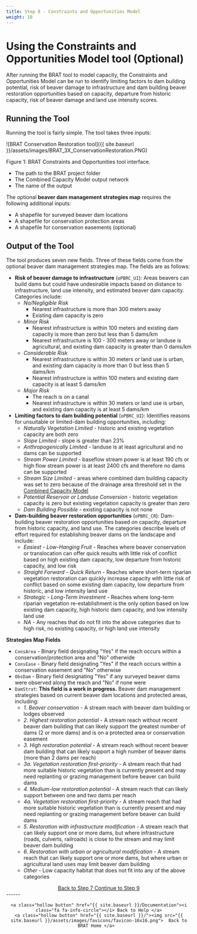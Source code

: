 ```yaml
---
title: Step 8 - Constraints and Opportunities Model
weight: 10
---
```


# Using the Constraints and Opportunities Model tool (Optional)

After running the BRAT tool to model capacity, the Constraints and Opportunities Model can be run to identify limiting factors to dam building potential, risk of beaver damage to infrastructure and dam building beaver restoration opportunities based on capacity, departure from historic capacity, risk of beaver damage and land use intensity scores.

## Running the Tool

Running the tool is fairly simple. The tool takes three inputs:

![BRAT Conservation Restoration tool]({{ site.baseurl }}/assets/images/BRAT_3X_ConservationRestoration.PNG)

Figure 1: BRAT Constraints and Opportunities tool interface.

* The path to the BRAT project folder
* The Combined Capacity Model output network
* The name of the output

The optional **beaver dam management strategies map** requires the following additional inputs:

* A shapefile for surveyed beaver dam locations
* A shapefile for conservation protection areas
* A shapefile for conservation easements (optional)

## Output of the Tool
The tool produces seven new fields. Three of these fields come from the optional beaver dam management strategies map. The fields are as follows:
* **Risk of beaver damage to infrastructure** (`oPBRC_UI`): Areas beavers can build dams but could have undesirable impacts based on distance to infrastructure, land use intensity, and estimated beaver dam capacity. Categories include:
  * *No/Negligible Risk* 
    * Nearest infrastructure is more than 300 meters away
    * Existing dam capacity is zero
  * *Minor Risk* 
    * Nearest infrastructure is within 100 meters and existing dam capacity is more than zero but less than 5 dams/km 
    * Nearest infrastructure is 100 - 300 meters away or landuse is agricultural, and existing dam capacity is greater than 0 dams/km
  * *Considerable Risk*
    * Nearest infrastructure is within 30 meters or land use is urban, and existing dam capacity is more than 0 but less than 5 dams/km
    * Nearest infrastructure is within 100 meters and existing dam capacity is at least 5 dams/km
  * *Major Risk* 
    * The reach is on a canal
    * Nearest infrastructure is within 30 meters or land use is urban, and existing dam capacity is at least 5 dams/km
* **Limiting factors to dam building potential** (`oPBRC_UI`): Identifies reasons for unsuitable or limited-dam building opportunities, including:
  * *Naturally Vegetation Limited* - historic and existing vegetation capacity are both zero
  * *Slope Limited* - slope is greater than 23%
  * *Anthropogenically Limited* - landuse is at least agricultural and no dams can be supported
  * *Stream Power Limited* - baseflow stream power is at least 190 cfs or high flow stream power is at least 2400 cfs and therefore no dams can be supported
  * *Stream Size Limited* - areas where combined dam building capacity was set to zero because of the drainage area threshold set in the [Combined Capacity Model](/Documentation/Tutorials/7-BRATCombinedFIS)
  * *Potential Reservoir or Landuse Conversion* - historic vegetation capacity is zero but existing vegetation capacity is greater than zero
  * *Dam Building Possible* - existing capacity is not none
* **Dam-building beaver restoration opportunities** (`oPBRC_CR`): Dam-building beaver restoration opportunities based on capacity, departure from historic capacity, and land use. The categories describe levels of effort required for establishing beaver dams on the landscape and include:
  * *Easiest - Low-Hanging Fruit* - Reaches where beaver conservation or translocation can offer quick results with little risk of conflict based on high existing dam capacity, low departure from historic capacity, and low risk
  * *Straight Forward - Quick Return* - Reaches where short-term riparian vegetation restoration can quickly increase capacity with little risk of conflict based on some existing dam capacity, low departure from historic, and low intensity land use
  * *Strategic - Long-Term Investment* - Reaches where long-term riparian vegetation re-establishment is the only option based on low existing dam capacity, high historic dam capacity, and low intensity land use
  * *NA* - Any reaches that do not fit into the above categories due to high risk, no existing capacity, or high land use intensity

**Strategies Map Fields**

* `ConsArea` - Binary field designating "Yes" if the reach occurs within a conservation/protection area and "No" otherwide
* `ConsEase` - Binary field designating "Yes" if the reach occurs within a conservation easement and "No" otherwise
* `ObsDam` - Binary field designating "Yes" if any surveyed beaver dams were observed along the reach and "No" if none were
* `DamStrat`: **This field is a work in progress.** Beaver dam management strategies based on current beaver dam locations and protected areas, including:
  * *1. Beaver conservation* - A stream reach with beaver dam building or lodges observed 
  * *2. Highest restoration potential* - A stream reach without recent beaver dam building that can likely
    support the greatest number of dams (2 or more dams) and is on a protected area or conservation easement
  * *3. High restoration potential* - A stream reach without recent beaver dam building that can likely support a high number of beaver dams (more than 2 dams per reach)
  * *3a. Vegetation restoration first-priority* - A stream reach that had more suitable historic vegetation than is currently present and may need replanting or grazing management before beaver can build dams
  * *4. Medium-low restoration potential* - A stream reach that can likely support between one and
    two dams per reach
  * *4a. Vegetation restoration first-priority* - A stream reach that had more suitable historic vegetation than is currently present and may need replanting or grazing management before beaver can build dams
  * *5. Restoration with infrastructure modification* - A stream reach that can likely support one or more dams, but where infrastructure (roads, culverts, railroads) is close to the stream and may limit beaver dam building
  * *6. Restoration with urban or agricultural modification* - A stream reach that can likely support one or more dams, but where urban or agricultural land uses may limit beaver dam building
  * *Other* - Low capacity habitat that does not fit into any of the above categories

<div align="center">
	<a class="hollow button" href="{{ site.baseurl }}/Documentation/Tutorials/7-BRATCombinedFIS"><i class="fa fa-arrow-circle-left"></i> Back to Step 7 </a>
	<a class="hollow button" href="{{ site.baseurl }}/Documentation/Tutorials/9-DataValidation"><i class="fa fa-arrow-circle-right"></i> Continue to Step 9 </a>
</div>	
------
<div align="center">

	<a class="hollow button" href="{{ site.baseurl }}/Documentation"><i class="fa fa-info-circle"></i> Back to Help </a>
	<a class="hollow button" href="{{ site.baseurl }}/"><img src="{{ site.baseurl }}/assets/images/favicons/favicon-16x16.png">  Back to BRAT Home </a>  
</div>
